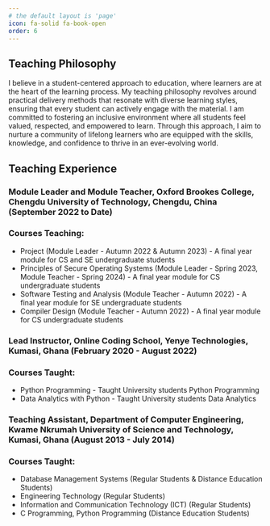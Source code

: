 ```yaml
---
# the default layout is 'page'
icon: fa-solid fa-book-open
order: 6
---
```


## Teaching Philosophy
I believe in a student-centered approach to education, where learners are at the heart of the learning process. My teaching philosophy revolves around practical delivery methods that resonate with diverse learning styles, ensuring that every student can actively engage with the material. I am committed to fostering an inclusive environment where all students feel valued, respected, and empowered to learn. Through this approach, I aim to nurture a community of lifelong learners who are equipped with the skills, knowledge, and confidence to thrive in an ever-evolving world.

## Teaching Experience
### Module Leader and Module Teacher, Oxford Brookes College, Chengdu University of Technology, Chengdu, China (September 2022 to Date)
### Courses Teaching:
  - Project (Module Leader - Autumn 2022 & Autumn 2023) - A final year module for CS and SE undergraduate students
  - Principles of Secure Operating Systems (Module Leader - Spring 2023, Module Teacher - Spring 2024) - A final year module for CS undergraduate students
  - Software Testing and Analysis (Module Teacher - Autumn 2022) - A final year module for SE undergraduate students
  - Compiler Design (Module Teacher - Autumn 2022) - A final year module for CS undergraduate students

### Lead Instructor, Online Coding School, Yenye Technologies, Kumasi, Ghana (February 2020 - August 2022)
### Courses Taught:
- Python Programming - Taught University students Python Programming
- Data Analytics with Python - Taught University students Data Analytics

### Teaching Assistant, Department of Computer Engineering, Kwame Nkrumah University of Science and Technology, Kumasi, Ghana (August 2013 - July 2014)
### Courses Taught:
- Database Management Systems (Regular Students & Distance Education Students)
- Engineering Technology (Regular Students)
- Information and Communication Technology (ICT) (Regular Students)
- C Programming, Python Programming (Distance Education Students)